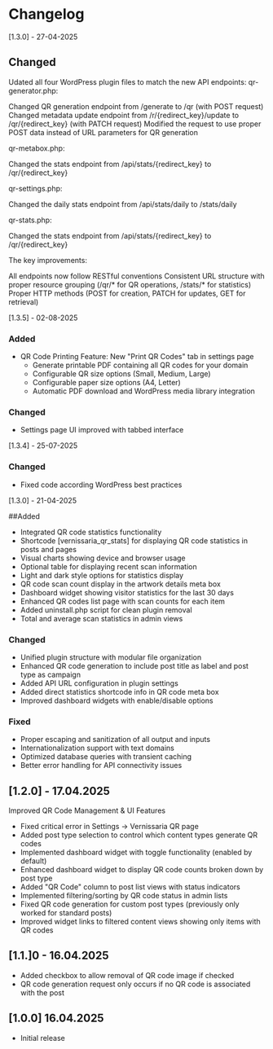 # Changelog

[1.3.0] - 27-04-2025

## Changed
Udated all four WordPress plugin files to match the new API endpoints:
qr-generator.php:

Changed QR generation endpoint from /generate to /qr (with POST request)
Changed metadata update endpoint from /r/{redirect_key}/update to /qr/{redirect_key} (with PATCH request)
Modified the request to use proper POST data instead of URL parameters for QR generation

qr-metabox.php:

Changed the stats endpoint from /api/stats/{redirect_key} to /qr/{redirect_key}

qr-settings.php:

Changed the daily stats endpoint from /api/stats/daily to /stats/daily

qr-stats.php:

Changed the stats endpoint from /api/stats/{redirect_key} to /qr/{redirect_key}

The key improvements:

All endpoints now follow RESTful conventions
Consistent URL structure with proper resource grouping (/qr/* for QR operations, /stats/* for statistics)
Proper HTTP methods (POST for creation, PATCH for updates, GET for retrieval)

[1.3.5] - 02-08-2025
### Added
- QR Code Printing Feature: New "Print QR Codes" tab in settings page
    - Generate printable PDF containing all QR codes for your domain
    - Configurable QR size options (Small, Medium, Large)
    - Configurable paper size options (A4, Letter)
    - Automatic PDF download and WordPress media library integration

### Changed
- Settings page UI improved with tabbed interface

[1.3.4] - 25-07-2025
### Changed
- Fixed code according WordPress best practices

[1.3.0] - 21-04-2025

##Added
- Integrated QR code statistics functionality
- Shortcode [vernissaria_qr_stats] for displaying QR code statistics in posts and pages
- Visual charts showing device and browser usage
- Optional table for displaying recent scan information
- Light and dark style options for statistics display
- QR code scan count display in the artwork details meta box
- Dashboard widget showing visitor statistics for the last 30 days
- Enhanced QR codes list page with scan counts for each item
- Added uninstall.php script for clean plugin removal
- Total and average scan statistics in admin views

### Changed
- Unified plugin structure with modular file organization
- Enhanced QR code generation to include post title as label and post type as campaign
- Added API URL configuration in plugin settings
- Added direct statistics shortcode info in QR code meta box
- Improved dashboard widgets with enable/disable options

### Fixed
- Proper escaping and sanitization of all output and inputs
- Internationalization support with text domains
- Optimized database queries with transient caching
- Better error handling for API connectivity issues


## [1.2.0] - 17.04.2025
Improved QR Code Management & UI Features
- Fixed critical error in Settings -> Vernissaria QR page
- Added post type selection to control which content types generate QR codes
- Implemented dashboard widget with toggle functionality (enabled by default)
- Enhanced dashboard widget to display QR code counts broken down by post type
- Added "QR Code" column to post list views with status indicators
- Implemented filtering/sorting by QR code status in admin lists
- Fixed QR code generation for custom post types (previously only worked for standard posts)
- Improved widget links to filtered content views showing only items with QR codes

## [1.1.]0 - 16.04.2025
- Added checkbox to allow removal of QR code image if checked
- QR code generation request only occurs if no QR code is associated with the post

## [1.0.0] 16.04.2025
- Initial release